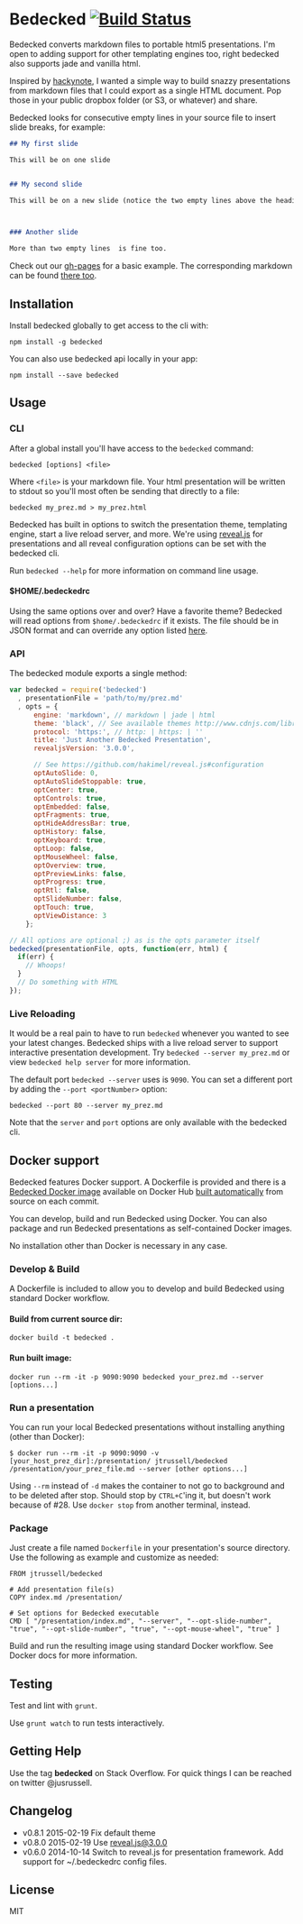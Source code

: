 # Bedecked [![Build Status](https://travis-ci.org/jtrussell/bedecked.svg?branch=master)](https://travis-ci.org/jtrussell/bedecked)

Bedecked converts markdown files to portable html5 presentations. I'm open to
adding support for other templating engines too, right bedecked also supports
jade and vanilla html.

Inspired by [hackynote](https://github.com/thiagofelix/hackynote), I wanted a
simple way to build snazzy presentations from markdown files that I could export
as a single HTML document. Pop those in your public dropbox folder (or S3, or
whatever) and share.

Bedecked looks for consecutive empty lines in your source file to insert slide
breaks, for example:

```markdown
## My first slide

This will be on one slide


## My second slide

This will be on a new slide (notice the two empty lines above the heading)



### Another slide

More than two empty lines  is fine too.
```

Check out our [gh-pages](http://jtrussell.github.io/bedecked) for a basic
example.  The corresponding markdown can be found [there
too](https://github.com/jtrussell/bedecked/tree/gh-pages).

## Installation

Install bedecked globally to get access to the cli with:

```
npm install -g bedecked
```

You can also use bedecked api locally in your app:

```
npm install --save bedecked
```

## Usage

### CLI

After a global install you'll have access to the `bedecked` command:

```
bedecked [options] <file>
```

Where `<file>` is your markdown file. Your html presentation will be written to
stdout so you'll most often be sending that directly to a file:

```
bedecked my_prez.md > my_prez.html
```

Bedecked has built in options to switch the presentation theme, templating
engine, start a live reload server, and more. We're using [reveal.js][reveal]
for presentations and all reveal configuration options can be set with the
bedecked cli.

Run `bedecked --help` for more information on command line usage.

#### $HOME/.bedeckedrc

Using the same options over and over? Have a favorite theme? Bedecked will read
options from `$home/.bedeckedrc` if it exists. The file should be in JSON format
and can override any option listed
[here](https://github.com/jtrussell/bedecked/blob/master/lib/opts.js).

### API

The bedecked module exports a single method:

```javascript
var bedecked = require('bedecked')
  , presentationFile = 'path/to/my/prez.md'
  , opts = {
      engine: 'markdown', // markdown | jade | html
      theme: 'black', // See available themes http://www.cdnjs.com/libraries/reveal.js
      protocol: 'https:', // http: | https: | ''
      title: 'Just Another Bedecked Presentation',
      revealjsVersion: '3.0.0',

      // See https://github.com/hakimel/reveal.js#configuration
      optAutoSlide: 0,
      optAutoSlideStoppable: true,
      optCenter: true,
      optControls: true,
      optEmbedded: false,
      optFragments: true,
      optHideAddressBar: true,
      optHistory: false,
      optKeyboard: true,
      optLoop: false,
      optMouseWheel: false,
      optOverview: true,
      optPreviewLinks: false,
      optProgress: true,
      optRtl: false,
      optSlideNumber: false,
      optTouch: true,
      optViewDistance: 3
    };

// All options are optional ;) as is the opts parameter itself
bedecked(presentationFile, opts, function(err, html) {
  if(err) {
    // Whoops!
  }
  // Do something with HTML
});
```

### Live Reloading

It would be a real pain to have to run `bedecked` whenever you wanted to see
your latest changes. Bedecked ships with a live reload server to support
interactive presentation development. Try `bedecked --server my_prez.md` or view
`bedecked help server` for more information.

The default port `bedecked --server` uses is `9090`. You can set a different
port by adding the `--port <portNumber>` option:

```
bedecked --port 80 --server my_prez.md
```

Note that the `server` and `port` options are only available with the bedecked
cli.

## Docker support

Bedecked features Docker support. A Dockerfile is provided and there is a [Bedecked Docker image](https://hub.docker.com/r/jtrussell/bedecked/) available on Docker Hub [built automatically](https://docs.docker.com/docker-hub/builds/) from source on each commit.

You can develop, build and run Bedecked using Docker. You can also package and run Bedecked presentations as self-contained Docker images.

No installation other than Docker is necessary in any case.

### Develop & Build

A Dockerfile is included to allow you to develop and build Bedecked using standard Docker workflow.

#### Build from current source dir:

```docker build -t bedecked .```

#### Run built image:

```docker run --rm -it -p 9090:9090 bedecked your_prez.md --server [options...]```

### Run a presentation

You can run your local Bedecked presentations without installing anything (other than Docker):

```
$ docker run --rm -it -p 9090:9090 -v [your_host_prez_dir]:/presentation/ jtrussell/bedecked /presentation/your_prez_file.md --server [other options...]
```

Using ```--rm``` instead of ```-d``` makes the container to not go to background and to be deleted after stop. Should stop by ```CTRL+C```'ing it, but doesn't work because of #28. Use ```docker stop``` from another terminal, instead.

### Package

Just create a file named ```Dockerfile``` in your presentation's source directory. Use the following as example and customize as needed:

```
FROM jtrussell/bedecked

# Add presentation file(s)
COPY index.md /presentation/

# Set options for Bedecked executable
CMD [ "/presentation/index.md", "--server", "--opt-slide-number", "true", "--opt-slide-number", "true", "--opt-mouse-wheel", "true" ]
```

Build and run the resulting image using standard Docker workflow. See Docker docs for more information.

## Testing

Test and lint with `grunt`.

Use `grunt watch` to run tests interactively.

## Getting Help

Use the tag **bedecked** on Stack Overflow. For quick things I can be reached on
twitter @jusrussell.

## Changelog

- v0.8.1 2015-02-19 Fix default theme
- v0.8.0 2015-02-19 Use reveal.js@3.0.0
- v0.6.0 2014-10-14 Switch to reveal.js for presentation framework. Add support
  for ~/.bedeckedrc config files.

## License

MIT

[reveal]: https://github.com/hakimel/reveal.js
